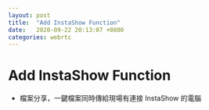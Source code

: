```yaml
---
layout: post
title:  "Add InstaShow Function"
date:   2020-09-22 20:13:07 +0800
categories: webrtc
---
```


# Add InstaShow Function

* 檔案分享，一鍵檔案同時傳給現場有連接 InstaShow 的電腦







